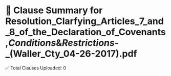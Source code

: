 # 📄 Clause Summary for Resolution_Clarfying_Articles_7_and_8_of_the_Declaration_of_Covenants,_Conditions_&_Restrictions_-_(Waller_Cty_04-26-2017).pdf

✅ Total Clauses Uploaded: 0

